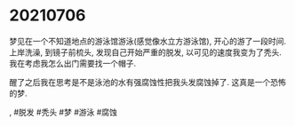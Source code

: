 # 20210706

梦见在一个不知道地点的游泳馆游泳\(感觉像水立方游泳馆\), 开心的游了一段时间. 上岸洗澡, 到镜子前梳头, 发现自己开始严重的脱发, 以可见的速度我变为了秃头. 我在考虑我怎么出门需要找一个帽子.

醒了之后我在思考是不是泳池的水有强腐蚀性把我头发腐蚀掉了. 这真是一个恐怖的梦.

, #脱发 #秃头 #梦 #游泳 #腐蚀
